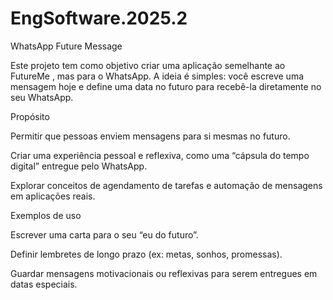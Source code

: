 # EngSoftware.2025.2

WhatsApp Future Message

Este projeto tem como objetivo criar uma aplicação semelhante ao FutureMe
, mas para o WhatsApp.
A ideia é simples: você escreve uma mensagem hoje e define uma data no futuro para recebê-la diretamente no seu WhatsApp.

Propósito

Permitir que pessoas enviem mensagens para si mesmas no futuro.

Criar uma experiência pessoal e reflexiva, como uma “cápsula do tempo digital” entregue pelo WhatsApp.

Explorar conceitos de agendamento de tarefas e automação de mensagens em aplicações reais.

Exemplos de uso

Escrever uma carta para o seu “eu do futuro”.

Definir lembretes de longo prazo (ex: metas, sonhos, promessas).

Guardar mensagens motivacionais ou reflexivas para serem entregues em datas especiais.
